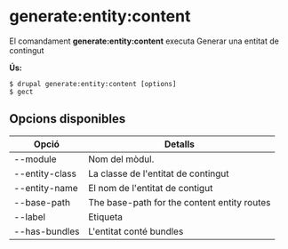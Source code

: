 # generate:entity:content
El comandament **generate:entity:content** executa Generar una entitat de contingut

**Ús:**
```
$ drupal generate:entity:content [options] 
$ gect  
```

## Opcions disponibles
Opció | Detalls
-------|-------------
--module | Nom del mòdul.
--entity-class | La classe de l'entitat de contingut
--entity-name | El nom de l'entitat de contigut
--base-path | The base-path for the content entity routes
--label | Etiqueta
--has-bundles | L'entitat conté bundles
